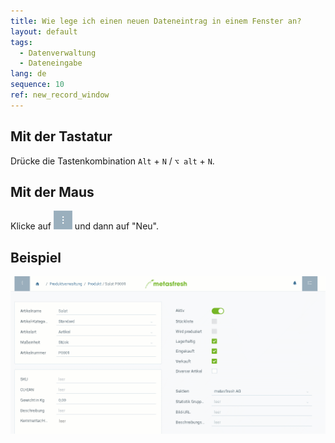 ```yaml
---
title: Wie lege ich einen neuen Dateneintrag in einem Fenster an?
layout: default
tags:
  - Datenverwaltung
  - Dateneingabe
lang: de
sequence: 10
ref: new_record_window
---
```


## Mit der Tastatur
Drücke die Tastenkombination `Alt` + `N` / `⌥ alt` + `N`.

## Mit der Maus
Klicke auf ![](assets/actionsmenu_WebUI.png)
und dann auf "Neu".

## Beispiel
![](assets/neuerdatensatzfenster.gif)
